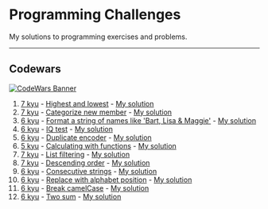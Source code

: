 # Programming Challenges

My solutions to programming exercises and problems.

---

## Codewars

[![CodeWars Banner](https://www.codewars.com/users/Leoamros/badges/large)](https://www.codewars.com/users/Leoamros)

001. [7 kyu](https://github.com/codewars/codewars.com/wiki/Kata-Ranking) - [Highest and lowest](https://www.codewars.com/kata/554b4ac871d6813a03000035) - [My solution](https://github.com/LeoamrosIV/ProgrammingChallenges/blob/main/Codewars/JavaScript/001_7kyu_Highest_and_lowest.js)
002. [7 kyu](https://github.com/codewars/codewars.com/wiki/Kata-Ranking) - [Categorize new member](https://www.codewars.com/kata/5502c9e7b3216ec63c0001aa) - [My solution](https://github.com/LeoamrosIV/ProgrammingChallenges/blob/main/Codewars/JavaScript/002_7kyu_Categorize_new_member.js)
003. [6 kyu](https://github.com/codewars/codewars.com/wiki/Kata-Ranking) - [Format a string of names like 'Bart, Lisa & Maggie'](https://www.codewars.com/kata/53368a47e38700bd8300030d) - [My solution](https://github.com/LeoamrosIV/ProgrammingChallenges/blob/main/Codewars/JavaScript/003_6kyu_Format_a_string_of_names_Bart_Lisa_Maggie.js)
004. [6 kyu](https://github.com/codewars/codewars.com/wiki/Kata-Ranking) - [IQ test](https://www.codewars.com/kata/552c028c030765286c00007d) - [My solution](https://github.com/LeoamrosIV/ProgrammingChallenges/blob/main/Codewars/JavaScript/004_6kyu_IQ_Test.js)
005. [6 kyu](https://github.com/codewars/codewars.com/wiki/Kata-Ranking) - [Duplicate encoder](https://www.codewars.com/kata/54b42f9314d9229fd6000d9c) - [My solution](https://github.com/LeoamrosIV/ProgrammingChallenges/blob/main/Codewars/JavaScript/005_6kyu_Duplicate_encoder.js)
006. [5 kyu](https://github.com/codewars/codewars.com/wiki/Kata-Ranking) - [Calculating with functions](https://www.codewars.com/kata/525f3eda17c7cd9f9e000b39) - [My solution](https://github.com/LeoamrosIV/ProgrammingChallenges/blob/main/Codewars/JavaScript/006_5kyu_Calculating_with_functions.js)
007. [7 kyu](https://github.com/codewars/codewars.com/wiki/Kata-Ranking) - [List filtering](https://www.codewars.com/kata/53dbd5315a3c69eed20002dd) - [My solution](https://github.com/LeoamrosIV/ProgrammingChallenges/blob/main/Codewars/JavaScript/007_7kyu_List_filtering.js)
008. [7 kyu](https://github.com/codewars/codewars.com/wiki/Kata-Ranking) - [Descending order](https://www.codewars.com/kata/5467e4d82edf8bbf40000155) - [My solution](https://github.com/LeoamrosIV/ProgrammingChallenges/blob/main/Codewars/JavaScript/008_7kyu_Descending_order.js)
009. [6 kyu](https://github.com/codewars/codewars.com/wiki/Kata-Ranking) - [Consecutive strings](https://www.codewars.com/kata/56a5d994ac971f1ac500003e) - [My solution](https://github.com/LeoamrosIV/ProgrammingChallenges/blob/main/Codewars/JavaScript/009_6kyu_Consecutive_strings.js)
010. [6 kyu](https://github.com/codewars/codewars.com/wiki/Kata-Ranking) - [Replace with alphabet position](https://www.codewars.com/kata/546f922b54af40e1e90001da) - [My solution](https://github.com/LeoamrosIV/ProgrammingChallenges/blob/main/Codewars/JavaScript/010_6kyu_Replace_with_alphabet_position.js)
011. [6 kyu](https://github.com/codewars/codewars.com/wiki/Kata-Ranking) - [Break camelCase](https://www.codewars.com/kata/5208f99aee097e6552000148) - [My solution](https://github.com/LeoamrosIV/ProgrammingChallenges/blob/main/Codewars/JavaScript/011_6kyu_Break_camelCase.js)
012. [6 kyu](https://github.com/codewars/codewars.com/wiki/Kata-Ranking) - [Two sum](https://www.codewars.com/kata/52c31f8e6605bcc646000082) - [My solution](https://github.com/LeoamrosIV/ProgrammingChallenges/blob/main/Codewars/JavaScript/012_6kyu_Two_sum.js)
